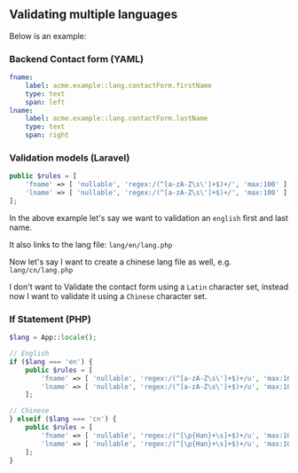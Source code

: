 ## Validating multiple languages

Below is an example:

### Backend Contact form (YAML)

```yaml
fname:
    label: acme.example::lang.contactForm.firstName
    type: text
    span: left
lname:
    label: acme.example::lang.contactForm.lastName
    type: text
    span: right
```

### Validation models (Laravel)

```php
public $rules = [
    'fname' => [ 'nullable', 'regex:/(^[a-zA-Z\s\']+$)+/', 'max:100' ],
    'lname' => [ 'nullable', 'regex:/(^[a-zA-Z\s\']+$)+/', 'max:100' ],
];
```

In the above example let's say we want to validation an `english` first and last name.

It also links to the lang file: `lang/en/lang.php`

Now let's say I want to create a chinese lang file as well, e.g. `lang/cn/lang.php`

I don't want to Validate the contact form using a `Latin` character set, instead now I want to validate it using a `Chinese` character set.

### If Statement (PHP)

```php
$lang = App::locale();

// English
if ($lang === 'en') {
    public $rules = [
        'fname' => [ 'nullable', 'regex:/(^[a-zA-Z\s\']+$)+/u', 'max:100' ],
        'lname' => [ 'nullable', 'regex:/(^[a-zA-Z\s\']+$)+/u', 'max:100' ],
    ];

// Chinese
} elseif ($lang === 'cn') {
    public $rules = [
        'fname' => [ 'nullable', 'regex:/(^[\p{Han}+\s]+$)+/u', 'max:100' ],
        'lname' => [ 'nullable', 'regex:/(^[\p{Han}+\s]+$)+/u', 'max:100' ],
    ];
}
```
